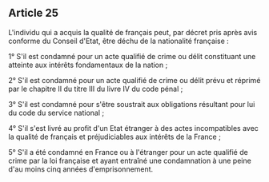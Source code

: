 Article 25
----
L'individu qui a acquis la qualité de français peut, par décret pris après avis
conforme du Conseil d'Etat, être déchu de la nationalité française :

1° S'il est condamné pour un acte qualifié de crime ou délit constituant une
atteinte aux intérêts fondamentaux de la nation ;

2° S'il est condamné pour un acte qualifié de crime ou délit prévu et réprimé
par le chapitre II du titre III du livre IV du code pénal ;

3° S'il est condamné pour s'être soustrait aux obligations résultant pour lui du
code du service national ;

4° S'il s'est livré au profit d'un Etat étranger à des actes incompatibles avec
la qualité de français et préjudiciables aux intérêts de la France ;

5° S'il a été condamné en France ou à l'étranger pour un acte qualifié de crime
par la loi française et ayant entraîné une condamnation à une peine d'au moins
cinq années d'emprisonnement.
